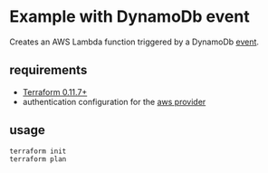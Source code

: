 # Example with DynamoDb event

Creates an AWS Lambda function triggered by a DynamoDb [event](https://docs.aws.amazon.com/lambda/latest/dg/invoking-lambda-function.html#supported-event-source-dynamo-db).
## requirements

* [Terraform 0.11.7+](https://www.terraform.io/)
* authentication configuration for the [aws provider](https://www.terraform.io/docs/providers/aws/) 

## usage

```
terraform init
terraform plan
```
